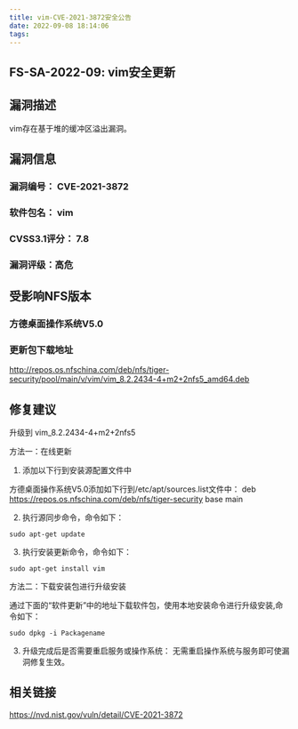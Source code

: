 ```yaml
---
title: vim-CVE-2021-3872安全公告
date: 2022-09-08 18:14:06
tags:
---
```

## FS-SA-2022-09: vim安全更新

## 漏洞描述

vim存在基于堆的缓冲区溢出漏洞。

## 漏洞信息

###    漏洞编号： CVE-2021-3872

###    软件包名： vim

###    CVSS3.1评分： 7.8

###    漏洞评级：高危

## 受影响NFS版本

###    方德桌面操作系统V5.0

### 更新包下载地址

http://repos.os.nfschina.com/deb/nfs/tiger-security/pool/main/v/vim/vim_8.2.2434-4+m2+2nfs5_amd64.deb

## 修复建议

升级到 vim_8.2.2434-4+m2+2nfs5

方法一：在线更新

1. 添加以下行到安装源配置文件中

方德桌面操作系统V5.0添加如下行到/etc/apt/sources.list文件中：
deb https://repos.os.nfschina.com/deb/nfs/tiger-security base main

2. 执行源同步命令，命令如下：

```
sudo apt-get update
```

3. 执行安装更新命令，命令如下：

```
sudo apt-get install vim
```

方法二：下载安装包进行升级安装

通过下面的“软件更新”中的地址下载软件包，使用本地安装命令进行升级安装,命令如下：

```
sudo dpkg -i Packagename
```

3. 升级完成后是否需要重启服务或操作系统：
   无需重启操作系统与服务即可使漏洞修复生效。

## 相关链接

https://nvd.nist.gov/vuln/detail/CVE-2021-3872
